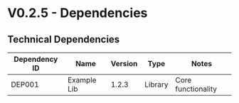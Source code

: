 # V0.2.5 - Dependencies

## Technical Dependencies
| Dependency ID | Name | Version | Type | Notes |
|---------------|------|---------|------|-------|
| DEP001        | Example Lib | 1.2.3   | Library | Core functionality |
